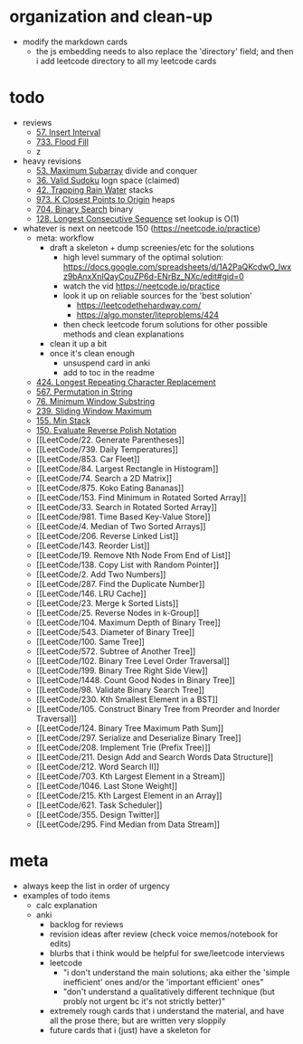 # organization and clean-up
- modify the markdown cards
	- the js embedding needs to also replace the 'directory' field; and then i add leetcode directory to all my leetcode cards

# todo
- reviews
	- [57. Insert Interval](LeetCode/57.%20Insert%20Interval.md)
	- [733. Flood Fill](LeetCode/733.%20Flood%20Fill.md)
	- z
- heavy revisions
	- [53. Maximum Subarray](LeetCode/53.%20Maximum%20Subarray.md) divide and conquer
	- [36. Valid Sudoku](LeetCode/36.%20Valid%20Sudoku.md) logn space (claimed)
	- [42. Trapping Rain Water](LeetCode/42.%20Trapping%20Rain%20Water.md) stacks
	- [973. K Closest Points to Origin](LeetCode/973.%20K%20Closest%20Points%20to%20Origin.md) heaps
	- [704. Binary Search](LeetCode/704.%20Binary%20Search.md) binary
	- [128. Longest Consecutive Sequence](LeetCode/128.%20Longest%20Consecutive%20Sequence.md) set lookup is O(1)
- whatever is next on neetcode 150 (https://neetcode.io/practice)
	- meta: workflow
		- draft a skeleton + dump screenies/etc for the solutions
			- high level summary of the optimal solution:  https://docs.google.com/spreadsheets/d/1A2PaQKcdwO_lwxz9bAnxXnIQayCouZP6d-ENrBz_NXc/edit#gid=0
			- watch the vid https://neetcode.io/practice
			- look it up on reliable sources for the 'best solution'
				- https://leetcodethehardway.com/
				- https://algo.monster/liteproblems/424
			- then check leetcode forum solutions for other possible methods and clean explanations
		- clean it up a bit
		- once it's clean enough
			- unsuspend card in anki
			- add to toc in the readme
	- [424. Longest Repeating Character Replacement](LeetCode/424.%20Longest%20Repeating%20Character%20Replacement.md)
	- [567. Permutation in String](LeetCode/567.%20Permutation%20in%20String.md)
	- [76. Minimum Window Substring](LeetCode/76.%20Minimum%20Window%20Substring.md)
	- [239. Sliding Window Maximum](LeetCode/239.%20Sliding%20Window%20Maximum.md)
	- [155. Min Stack](LeetCode/155.%20Min%20Stack.md)
	- [150. Evaluate Reverse Polish Notation](LeetCode/150.%20Evaluate%20Reverse%20Polish%20Notation.md)
	- [[LeetCode/22. Generate Parentheses]]
	- [[LeetCode/739. Daily Temperatures]]
	- [[LeetCode/853. Car Fleet]]
	- [[LeetCode/84. Largest Rectangle in Histogram]]
	- [[LeetCode/74. Search a 2D Matrix]]
	- [[LeetCode/875. Koko Eating Bananas]]
	- [[LeetCode/153. Find Minimum in Rotated Sorted Array]]
	- [[LeetCode/33. Search in Rotated Sorted Array]]
	- [[LeetCode/981. Time Based Key-Value Store]]
	- [[LeetCode/4. Median of Two Sorted Arrays]]
	- [[LeetCode/206. Reverse Linked List]]
	- [[LeetCode/143. Reorder List]]
	- [[LeetCode/19. Remove Nth Node From End of List]]
	- [[LeetCode/138. Copy List with Random Pointer]]
	- [[LeetCode/2. Add Two Numbers]]
	- [[LeetCode/287. Find the Duplicate Number]]
	- [[LeetCode/146. LRU Cache]]
	- [[LeetCode/23. Merge k Sorted Lists]]
	- [[LeetCode/25. Reverse Nodes in k-Group]]
	- [[LeetCode/104. Maximum Depth of Binary Tree]]
	- [[LeetCode/543. Diameter of Binary Tree]]
	- [[LeetCode/100. Same Tree]]
	- [[LeetCode/572. Subtree of Another Tree]]
	- [[LeetCode/102. Binary Tree Level Order Traversal]]
	- [[LeetCode/199. Binary Tree Right Side View]]
	- [[LeetCode/1448. Count Good Nodes in Binary Tree]]
	- [[LeetCode/98. Validate Binary Search Tree]]
	- [[LeetCode/230. Kth Smallest Element in a BST]]
	- [[LeetCode/105. Construct Binary Tree from Preorder and Inorder Traversal]]
	- [[LeetCode/124. Binary Tree Maximum Path Sum]]
	- [[LeetCode/297. Serialize and Deserialize Binary Tree]]
	- [[LeetCode/208. Implement Trie (Prefix Tree)]]
	- [[LeetCode/211. Design Add and Search Words Data Structure]]
	- [[LeetCode/212. Word Search II]]
	- [[LeetCode/703. Kth Largest Element in a Stream]]
	- [[LeetCode/1046. Last Stone Weight]]
	- [[LeetCode/215. Kth Largest Element in an Array]]
	- [[LeetCode/621. Task Scheduler]]
	- [[LeetCode/355. Design Twitter]]
	- [[LeetCode/295. Find Median from Data Stream]]






# meta
- always keep the list in order of urgency
- examples of todo items
	- calc explanation
	- anki
		- backlog for reviews
		- revision ideas after review (check voice memos/notebook for edits)
		- blurbs that i think would be helpful for swe/leetcode interviews
		- leetcode
			- "i don't understand the main solutions; aka either the 'simple inefficient' ones and/or the 'important efficient' ones"
			- "don't understand a qualitatively different technique (but probly not urgent bc it's not strictly better)"
		- extremely rough cards that i understand the material, and have all the prose there; but are written very sloppily
		- future cards that i (just) have a skeleton for


